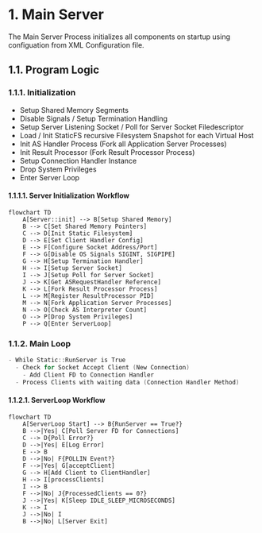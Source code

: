 # 1. Main Server

The Main Server Process initializes all components on startup using configuation from
XML Configuration file.

## 1.1. Program Logic

### 1.1.1. Initialization

- Setup Shared Memory Segments
- Disable Signals / Setup Termination Handling
- Setup Server Listening Socket / Poll for Server Socket Filedescriptor
- Load / Init StaticFS recursive Filesystem Snapshot for each Virtual Host
- Init AS Handler Process (Fork all Application Server Processes)
- Init Result Processor (Fork Result Processor Process)
- Setup Connection Handler Instance
- Drop System Privileges
- Enter Server Loop

#### 1.1.1.1. Server Initialization Workflow

```mermaid
flowchart TD
    A[Server::init] --> B[Setup Shared Memory]
    B --> C[Set Shared Memory Pointers]
    C --> D[Init Static Filesystem]
    D --> E[Set Client Handler Config]
    E --> F[Configure Socket Address/Port]
    F --> G[Disable OS Signals SIGINT, SIGPIPE]
    G --> H[Setup Termination Handler]
    H --> I[Setup Server Socket]
    I --> J[Setup Poll for Server Socket]
    J --> K[Get ASRequestHandler Reference]
    K --> L[Fork Result Processor Process]
    L --> M[Register ResultProcessor PID]
    M --> N[Fork Application Server Processes]
    N --> O[Check AS Interpreter Count]
    O --> P[Drop System Privileges]
    P --> Q[Enter ServerLoop]
```

### 1.1.2. Main Loop

```c++
- While Static::RunServer is True
  - Check for Socket Accept Client (New Connection)
    - Add Client FD to Connection Handler
  - Process Clients with waiting data (Connection Handler Method)
```

#### 1.1.2.1. ServerLoop Workflow

```mermaid
flowchart TD
    A[ServerLoop Start] --> B{RunServer == True?}
    B -->|Yes| C[Poll Server FD for Connections]
    C --> D{Poll Error?}
    D -->|Yes| E[Log Error]
    E --> B
    D -->|No| F{POLLIN Event?}
    F -->|Yes| G[acceptClient]
    G --> H[Add Client to ClientHandler]
    H --> I[processClients]
    I --> B
    F -->|No| J{ProcessedClients == 0?}
    J -->|Yes| K[Sleep IDLE_SLEEP_MICROSECONDS]
    K --> I
    J -->|No| I
    B -->|No| L[Server Exit]
```
